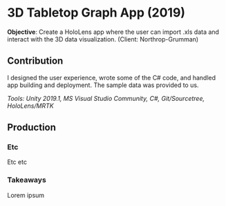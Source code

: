 # 3D Tabletop Graph App (2019)
**Objective**: Create a HoloLens app where the user can import .xls data and interact with the 3D data visualization. (Client: Northrop-Grumman)

## Contribution
I designed the user experience, wrote some of the C# code, and handled app building and deployment. The sample data was provided to us.

*Tools: Unity 2019.1, MS Visual Studio Community, C#, Git/Sourcetree, HoloLens/MRTK*

## Production
### Etc
Etc etc

### Takeaways
Lorem ipsum